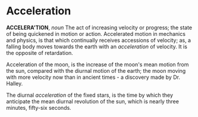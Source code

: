 # Acceleration

**ACCELERA'TION**, _noun_ The act of increasing velocity or progress; the state of being quickened in motion or action. Accelerated motion in mechanics and physics, is that which continually receives accessions of velocity; as, a falling body moves towards the earth with an _acceleration_ of velocity. It is the opposite of retardation.

Acceleration of the moon, is the increase of the moon's mean motion from the sun, compared with the diurnal motion of the earth; the moon moving with more velocity now than in ancient times - a discovery made by Dr. Halley.

The diurnal _acceleration_ of the fixed stars, is the time by which they anticipate the mean diurnal revolution of the sun, which is nearly three minutes, fifty-six seconds.